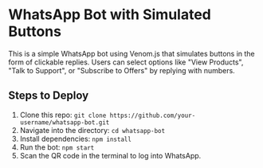 # WhatsApp Bot with Simulated Buttons

This is a simple WhatsApp bot using Venom.js that simulates buttons in the form of clickable replies. Users can select options like "View Products", "Talk to Support", or "Subscribe to Offers" by replying with numbers.

## Steps to Deploy

1. Clone this repo: 
   `git clone https://github.com/your-username/whatsapp-bot.git`
2. Navigate into the directory:
   `cd whatsapp-bot`
3. Install dependencies:
   `npm install`
4. Run the bot:
   `npm start`
5. Scan the QR code in the terminal to log into WhatsApp.